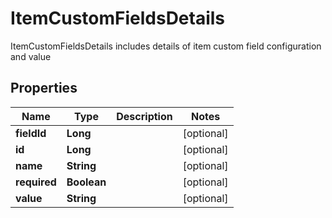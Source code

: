 

# ItemCustomFieldsDetails

ItemCustomFieldsDetails includes details of item custom field configuration and value

## Properties

| Name | Type | Description | Notes |
|------------ | ------------- | ------------- | -------------|
|**fieldId** | **Long** |  |  [optional] |
|**id** | **Long** |  |  [optional] |
|**name** | **String** |  |  [optional] |
|**required** | **Boolean** |  |  [optional] |
|**value** | **String** |  |  [optional] |



